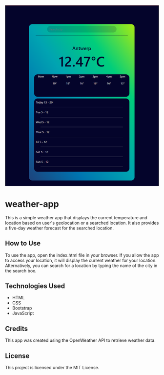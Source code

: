 ![Preview](https://github.com/YaronVansteenkiste/weather-app/blob/master/preview/screenshot.png)

# weather-app

This is a simple weather app that displays the current temperature and location based on user's geolocation or a searched location. It also provides a five-day weather forecast for the searched location.

## How to Use
To use the app, open the index.html file in your browser. If you allow the app to access your location, it will display the current weather for your location. Alternatively, you can search for a location by typing the name of the city in the search box.

## Technologies Used
- HTML
- CSS
- Bootstrap
- JavaScript
## Credits
This app was created using the OpenWeather API to retrieve weather data.

## License
This project is licensed under the MIT License.
